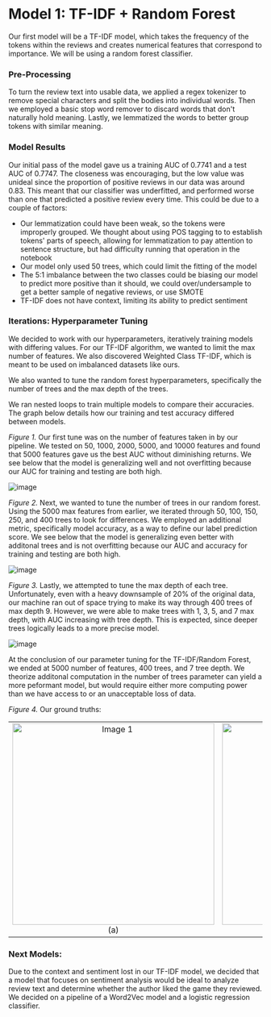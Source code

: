 # Model 1: TF-IDF + Random Forest

Our first model will be a TF-IDF model, which takes the frequency of the tokens within the reviews and creates numerical features that correspond to importance. We will be using a random forest classifier. 

### Pre-Processing
To turn the review text into usable data, we applied a regex tokenizer to remove special characters and split the bodies into individual words. Then we employed a basic stop word remover to discard words that don't naturally hold meaning. Lastly, we lemmatized the words to better group tokens with similar meaning. 

### Model Results
Our initial pass of the model gave us a training AUC of 0.7741 and a test AUC of 0.7747. The closeness was encouraging, but the low value was unideal since the proportion of positive reviews in our data was around 0.83. This meant that our classifier was underfitted, and performed worse than one that predicted a positive review every time. This could be due to a couple of factors:
- Our lemmatization could have been weak, so the tokens were improperly grouped. We thought about using POS tagging to to establish tokens' parts of speech, allowing for lemmatization to pay attention to sentence structure, but had difficulty running that operation in the notebook
- Our model only used 50 trees, which could limit the fitting of the model
- The 5:1 imbalance between the two classes could be biasing our model to predict more positive than it should, we could over/undersample to get a better sample of negative reviews, or use SMOTE
- TF-IDF does not have context, limiting its ability to predict sentiment

### Iterations: Hyperparameter Tuning
We decided to work with our hyperparameters, iteratively training models with differing values. For our TF-IDF algorithm, we wanted to limit the max number of features. We also discovered Weighted Class TF-IDF, which is meant to be used on imbalanced datasets like ours. 

We also wanted to tune the random forest hyperparameters, specifically the number of trees and the max depth of the trees. 

We ran nested loops to train multiple models to compare their accuracies. The graph below details how our training and test accuracy differed between models. 

*Figure 1.* Our first tune was on the number of features taken in by our pipeline. We tested on 50, 1000, 2000, 5000, and 10000 features and found that 5000 features gave us the best AUC without diminishing returns. We see below that the model is generalizing well and not overfitting because our AUC for training and testing are both high.

![image](https://github.com/user-attachments/assets/0d1e143d-002a-42ae-ab20-0b8853bc554b)

*Figure 2.* Next, we wanted to tune the number of trees in our random forest. Using the 5000 max features from earlier, we iterated through 50, 100, 150, 250, and 400 trees to look for differences. We employed an additional metric, specifically model accuracy, as a way to define our label prediction score. We see below that the model is generalizing even better with additonal trees and is not overfitting because our AUC and accuracy for training and testing are both high.

![image](https://github.com/user-attachments/assets/95d29a5b-c4d2-4f85-a19d-1117f719e7e1)

*Figure 3.* Lastly, we attempted to tune the max depth of each tree. Unfortunately, even with a heavy downsample of 20% of the original data, our machine ran out of space trying to make its way through 400 trees of max depth 9. However, we were able to make trees with 1, 3, 5, and 7 max depth, with AUC increasing with tree depth. This is expected, since deeper trees logically leads to a more precise model. 

![image](https://github.com/user-attachments/assets/d65fc79a-1ae8-4410-a475-d25b540132bd)

At the conclusion of our parameter tuning for the TF-IDF/Random Forest, we ended at 5000 number of features, 400 trees, and 7 tree depth. We theorize additonal computation in the number of trees parameter can yield a more peformant model, but would require either more computing power than we have access to or an unacceptable loss of data. 

*Figure 4.* Our ground truths:

<table>
  <tr>
    <td align="center">
      <img src="https://github.com/user-attachments/assets/548f22a0-6528-4d7d-81f8-dc5c978b3bbc" alt="Image 1" width="400">
      <br>
      (a)
    </td>
    <td align="center">
      <img src="https://github.com/user-attachments/assets/c8f572c7-8f54-41cc-b3dd-b4ba00202318" alt="Image 2" width="400">
      <br>
      (b)
    </td>
  </tr>
</table>

### Next Models:
Due to the context and sentiment lost in our TF-IDF model, we decided that a model that focuses on sentiment analysis would be ideal to analyze review text and determine whether the author liked the game they reviewed. We decided on a pipeline of a Word2Vec model and a logistic regression classifier. 
